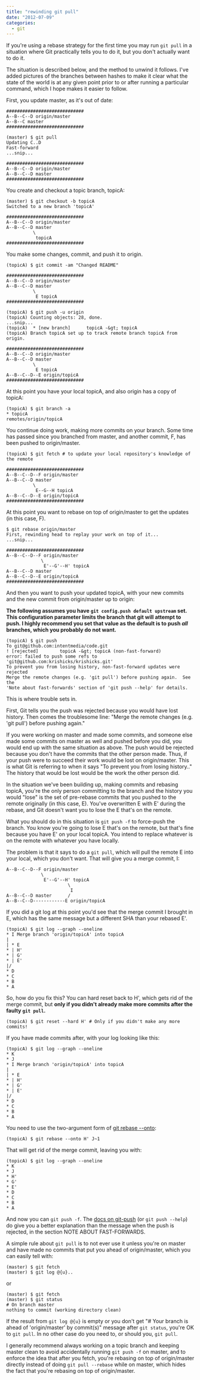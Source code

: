 ```yaml
---
title: "rewinding git pull"
date: "2012-07-09"
categories:
  - git
---
```

If you're using a rebase strategy for the first time you may run `git pull` in a situation where Git practically tells you to do it, but you don't actually want to do it.

<!--more-->

The situation is described below, and the method to unwind it follows. I've added pictures of the branches between hashes to make it clear what the state of the world is at any given point prior to or after running a particular command, which I hope makes it easier to follow.

First, you update master, as it's out of date:

    #############################
    A--B--C--D origin/master
    A--B--C master
    #############################
    
    (master) $ git pull
    Updating C..D
    Fast-forward
    ...snip...
    
    #############################
    A--B--C--D origin/master
    A--B--C--D master
    #############################

You create and checkout a topic branch, topicA:

    (master) $ git checkout -b topicA
    Switched to a new branch 'topicA'
    
    #############################
    A--B--C--D origin/master
    A--B--C--D master
              \
               topicA
    #############################

You make some changes, commit, and push it to origin.

    (topicA) $ git commit -am "Changed README"
    
    #############################
    A--B--C--D origin/master
    A--B--C--D master
              \
               E topicA
    #############################
    
    (topicA) $ git push -u origin
    (topicA) Counting objects: 28, done.
    ...snip...
    (topicA)  * [new branch]      topicA -&gt; topicA
    (topicA) Branch topicA set up to track remote branch topicA from origin.
    
    #############################
    A--B--C--D origin/master
    A--B--C--D master
              \
               E topicA
    A--B--C--D--E origin/topicA
    #############################

At this point you have your local topicA, and also origin has a copy of topicA:

    (topicA) $ git branch -a
    * topicA
    remotes/origin/topicA

You continue doing work, making more commits on your branch. Some time has passed since you branched from master, and another commit, F, has been pushed to origin/master.

    (topicA) $ git fetch # to update your local repository's knowledge of the remote
    
    #############################
    A--B--C--D--F origin/master
    A--B--C--D master
              \
               E--G--H topicA
    A--B--C--D--E origin/topicA
    #############################

At this point you want to rebase on top of origin/master to get the updates (in this case, F).

    $ git rebase origin/master
    First, rewinding head to replay your work on top of it...
    ...snip...
    
    #############################
    A--B--C--D--F origin/master
                 \
                  E'--G'--H' topicA
    A--B--C--D master
    A--B--C--D--E origin/topicA
    #############################

And then you want to push your updated topicA, with your new commits and the new commit from origin/master up to origin:

**The following assumes you have `git config.push default upstream` set. This configuration parameter limits the branch that git will attempt to push. I highly recommend you set that value as the default is to push *all* branches, which you probably do not want.**

    (topicA) $ git push
    To git@github.com:intentmedia/code.git
    ! [rejected]        topicA -&gt; topicA (non-fast-forward)
    error: failed to push some refs to 'git@github.com:krishicks/krishicks.git'
    To prevent you from losing history, non-fast-forward updates were rejected
    Merge the remote changes (e.g. 'git pull') before pushing again.  See the
    'Note about fast-forwards' section of 'git push --help' for details.

This is where trouble sets in.

First, Git tells you the push was rejected because you would have lost history. Then comes the troublesome line: "Merge the remote changes (e.g. 'git pull') before pushing again."

If you were working on master and made some commits, and someone else made some commits on master as well and pushed before you did, you would end up with the same situation as above. The push would be rejected because you don't have the commits that the other person made. Thus, if your push were to succeed their work would be lost on origin/master. This is what Git is referring to when it says "To prevent you from losing history.." The history that would be lost would be the work the other person did.

In the situation we've been building up, making commits and rebasing topicA, you're the only person committing to the branch and the history you would "lose" is the set of pre-rebase commits that you pushed to the remote originally (in this case, E). You've overwritten E with E' during the rebase, and Git doesn't want you to lose the E that's on the remote.

What you should do in this situation is `git push -f` to force-push the branch. You know you're going to lose E that's on the remote, but that's fine because you have E' on your local topicA. You intend to replace whatever is on the remote with whatever you have locally.

The problem is that it says to do a `git pull`, which will pull the remote E into your local, which you don't want. That will give you a merge commit, I:

    A--B--C--D--F origin/master
                 \
                  E'--G'--H' topicA
                           \
                            I
    A--B--C--D master      /
    A--B--C--D------------E origin/topicA


If you did a git log at this point you'd see that the merge commit I brought in E, which has the same message but a different SHA than your rebased E'.

    (topicA) $ git log --graph --oneline
    * I Merge branch 'origin/topicA' into topicA
    |
    | * E
    * | H'
    * | G'
    * | E'
    |/
    * D
    * C
    * B
    * A


So, how do you fix this? You can hard reset back to H', which gets rid of the merge commit, but **only if you didn't already make more commits after the faulty `git pull`.**

    (topicA) $ git reset --hard H' # Only if you didn't make any more commits!

If you have made commits after, with your log looking like this:

    (topicA) $ git log --graph --oneline
    * K
    * J
    * I Merge branch 'origin/topicA' into topicA
    |
    | * E
    * | H'
    * | G'
    * | E'
    |/
    * D
    * C
    * B
    * A

You need to use the two-argument form of [git rebase --onto](https://pivotallabs.com/users/khicks/blog/articles/2118-git-rebase-onto "git rebase --onto"):

    (topicA) $ git rebase --onto H' J~1

That will get rid of the merge commit, leaving you with:

    (topicA) $ git log --graph --oneline
    * K
    * J
    * H'
    * G'
    * E'
    * D
    * C
    * B
    * A

And now you can `git push -f`. The [docs on git-push](http://linux.die.net/man/1/git-push "docs on git-push") (or `git push --help`) do give you a better explanation than the message when the push is rejected, in the section NOTE ABOUT FAST-FORWARDS.

A simple rule about `git pull` is to not ever use it unless you're on master and have made no commits that put you ahead of origin/master, which you can easily tell with:

    (master) $ git fetch
    (master) $ git log @{u}..

or 

    (master) $ git fetch
    (master) $ git status
    # On branch master
    nothing to commit (working directory clean)

If the result from `git log @{u}` is empty or you don't get "# Your branch is ahead of 'origin/master' by  commit(s)" message after `git status`, you're OK to `git pull`. In no other case do you need to, or should you, `git pull`.

I generally recommend always working on a topic branch and keeping master clean to avoid accidentally running `git push -f` on master, and to enforce the idea that after you fetch, you're rebasing on top of origin/master directly instead of doing `git pull --rebase` while on master, which hides the fact that you're rebasing on top of origin/master.
